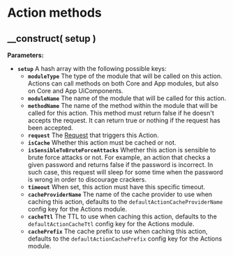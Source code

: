 # Action methods

## \_\_construct\( setup \)

**Parameters:**

* **`setup`** A hash array with the following possible keys:
  * **`moduleType`** The type of the module that will be called on this action. Actions can call methods on both Core and App modules, but also on Core and App UiComponents.
  * **`moduleName`** The name of the module that will be called for this action.
  * **`methodName`** The name of the method within the module that will be called for this action. This method must return false if he doesn't accepts the request. It can return true or nothing if the request has been accepted.
  * **`request`** The [Request](../request.md) that triggers this Action.
  * **`isCache`** Whether this action must be cached or not.
  * **`isSensibleToBruteForceAttacks`** Whether this action is sensible to brute force attacks or not. For example, an action that checks a given password and returns false if the password is incorrect. In such case, this request will sleep for some time when the password is wrong in order to discourage crackers.
  * **`timeout`** When set, this action must have this specific timeout.
  * **`cacheProviderName`** The name of the cache provider to use when caching this action, defaults to the `defaultActionCacheProviderName` config key for the Actions module.
  * **`cacheTtl`** The TTL to use when caching this action, defaults to the `defaultActionCacheTtl` config key for the Actions module.
  * **`cachePrefix`** The cache prefix to use when caching this action, defaults to the `defaultActionCachePrefix` config key for the Actions module.

